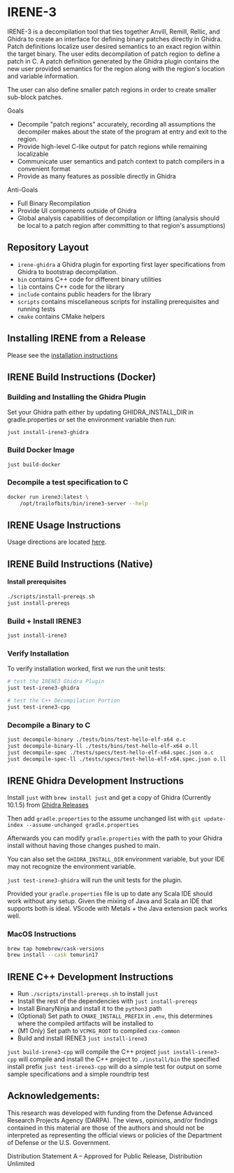 # IRENE-3

IRENE-3 is a decompilation tool that ties together Anvill, Remill, Rellic, and Ghidra to create an interface for defining binary patches directly in Ghidra. Patch definitions 
localize user desired semantics to an exact region within the target binary. The user edits decompilation of patch region to define a patch in C. A patch definition generated by the Ghidra plugin contains the new user provided semantics for the region along with the region's location and variable information. 

The user can also define smaller patch regions in order to create smaller sub-block patches.


Goals
* Decompile "patch regions" accurately, recording all assumptions the decompiler makes about the state of the program at entry and exit to the region.
* Provide high-level C-like output for patch regions while remaining localizable
* Communicate user semantics and patch context to patch compilers in a convenient format
* Provide as many features as possible directly in Ghidra 

Anti-Goals
* Full Binary Recompilation
* Provide UI components outside of Ghidra
* Global analysis capabilities of decompilation or lifting (analysis should be local to a patch region after committing to that region's assumptions)
  
## Repository Layout

* `irene-ghidra` a Ghidra plugin for exporting first layer specifications from Ghidra to bootstrap decompilation.
* `bin` contains C++ code for different binary utilities
* `lib` contains C++ code for the library
* `include` contains public headers for the library
* `scripts` contains miscellaneous scripts for installing prerequisites and running tests
* `cmake` contains CMake helpers

## Installing IRENE from a Release

Please see the [installation instructions](INSTALL.md)

## IRENE Build Instructions (Docker)

### Building and Installing the Ghidra Plugin

Set your Ghidra path either by updating GHIDRA_INSTALL_DIR in gradle.properties or set the environment variable then run:
```
just install-irene3-ghidra
```

### Build Docker Image

```sh
just build-docker
```

### Decompile a test specification to C
```sh
docker run irene3:latest \
    /opt/trailofbits/bin/irene3-server --help
```

## IRENE Usage Instructions

Usage directions are located [here](USAGE.md).

## IRENE Build Instructions (Native)

#### Install prerequisites
```sh
./scripts/install-prereqs.sh
just install-prereqs
```
### Build + Install IRENE3
```sh
just install-irene3
```
### Verify Installation
To verify installation worked, first we run the unit tests:
```sh
# test the IRENE3 Ghidra Plugin
just test-irene3-ghidra

# test the C++ Decompilation Portion
just test-irene3-cpp
```

### Decompile a Binary to C
```sh
just decompile-binary ./tests/bins/test-hello-elf-x64 o.c
just decompile-binary-ll ./tests/bins/test-hello-elf-x64 o.ll
just decompile-spec ./tests/specs/test-hello-elf-x64.spec.json o.c
just decompile-spec-ll ./tests/specs/test-hello-elf-x64.spec.json o.ll
```

## IRENE Ghidra Development Instructions

Install `just` with `brew install just` and get a copy of Ghidra (Currently 10.1.5) from [Ghidra Releases](https://github.com/NationalSecurityAgency/ghidra/releases)

Then add `gradle.properties` to the assume unchanged list with `git update-index --assume-unchanged gradle.properties`

Afterwards you can modify `gradle.properties` with the path to your Ghidra install without having those changes pushed to main.

You can also set the `GHIDRA_INSTALL_DIR` environment variable, but your IDE may not recognize the environment variable. 

`just test-irene3-ghidra` will run the unit tests for the plugin. 

Provided your `gradle.properties` file is up to date any Scala IDE should work without any setup. Given the mixing of Java and Scala an IDE that supports both is ideal. VScode with Metals + the Java extension pack works well. 

### MacOS Instructions
```sh
brew tap homebrew/cask-versions
brew install --cask temurin17
```

## IRENE C++ Development Instructions

* Run `./scripts/install-prereqs.sh` to install `just`
* Install the rest of the dependencies with `just install-prereqs`
* Install BinaryNinja and install it to the `python3` path
* (Optional) Set path to `CMAKE_INSTALL_PREFIX` in `.env`, this determines where the compiled artifacts will be installed to
* (M1 Only) Set path to `VCPKG_ROOT` to compiled `cxx-common`
* Build and install IRENE3 `just install-irene3`

`just build-irene3-cpp` will compile the C++ project
`just install-irene3-cpp` will compile and install the C++ project to `./install/bin` the specified install prefix
`just test-irene3-cpp` will do a simple test for output on some sample specifications and a simple roundtrip test

## Acknowledgements:
This research was developed with funding from the Defense Advanced
Research Projects Agency (DARPA). The views, opinions, and/or findings
contained in this material are those of the authors and should not be
interpreted as representing the official views or policies of the Department
of Defense or the U.S. Government.

Distribution Statement A – Approved for Public Release, Distribution Unlimited